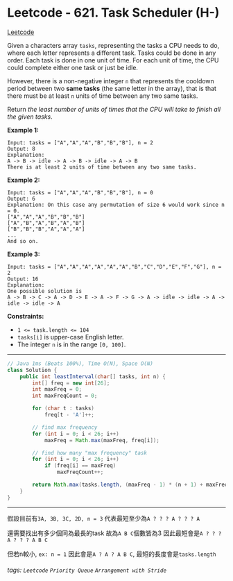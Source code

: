 # Leetcode - 621. Task Scheduler (H-)

[Leetcode](https://leetcode.com/problems/task-scheduler/description/)

Given a characters array `tasks`, representing the tasks a CPU needs to do, where each letter represents a different task. Tasks could be done in any order. Each task is done in one unit of time. For each unit of time, the CPU could complete either one task or just be idle.

However, there is a non-negative integer `n` that represents the cooldown period between two **same tasks** (the same letter in the array), that is that there must be at least `n` units of time between any two same tasks.

Return _the least number of units of times that the CPU will take to finish all the given tasks_.

**Example 1:**
```
Input: tasks = ["A","A","A","B","B","B"], n = 2
Output: 8
Explanation: 
A -> B -> idle -> A -> B -> idle -> A -> B
There is at least 2 units of time between any two same tasks.
```
**Example 2:**
```
Input: tasks = ["A","A","A","B","B","B"], n = 0
Output: 6
Explanation: On this case any permutation of size 6 would work since n = 0.
["A","A","A","B","B","B"]
["A","B","A","B","A","B"]
["B","B","B","A","A","A"]
...
And so on.
```
**Example 3:**
```
Input: tasks = ["A","A","A","A","A","A","B","C","D","E","F","G"], n = 2
Output: 16
Explanation: 
One possible solution is
A -> B -> C -> A -> D -> E -> A -> F -> G -> A -> idle -> idle -> A -> idle -> idle -> A
```
**Constraints:**

-   `1 <= task.length <= 104`
-   `tasks[i]` is upper-case English letter.
-   The integer `n` is in the range `[0, 100]`.

---
```java
// Java 1ms (Beats 100%), Time O(N), Space O(N)
class Solution {
    public int leastInterval(char[] tasks, int n) {
        int[] freq = new int[26];
        int maxFreq = 0;
        int maxFreqCount = 0;

        for (char t : tasks)
            freq[t - 'A']++;

        // find max frequency
        for (int i = 0; i < 26; i++)
            maxFreq = Math.max(maxFreq, freq[i]);

        // find how many "max frequency" task
        for (int i = 0; i < 26; i++)
            if (freq[i] == maxFreq)
                maxFreqCount++;

        return Math.max(tasks.length, (maxFreq - 1) * (n + 1) + maxFreqCount);
    }
}
```
---

假設目前有`3A, 3B, 3C, 2D, n = 3`
代表最短至少為`A ? ? ? A ? ? ? A`

還需要找出有多少個同為最長的task
故為`A B C`個數皆為3
因此最短會是`A ? ? ? A ? ? ? A B C`

但若n較小, `ex: n = 1`
因此會是`A ? A ? A B C`, 最短的長度會是`tasks.length`


###### tags: `Leetcode` `Priority Queue` `Arrangement with Stride`